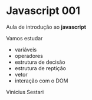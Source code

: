 # Javascript 001
Aula de introdução ao **javascript**

Vamos estudar
- variáveis
- operadores
- estrutura de decisão
- estrutura de reptição
- vetor
- interação com o DOM

Vinicius Sestari
